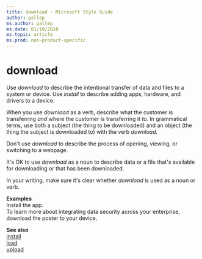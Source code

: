 ```yaml
---
title: download - Microsoft Style Guide
author: pallep
ms.author: pallep
ms.date: 01/19/2018
ms.topic: article
ms.prod: non-product-specific
---
```


# download

Use *download* to describe the intentional transfer of data and files to a system or device. Use *install* to describe adding apps, hardware, and drivers to a device. 

When you use *download* as a verb, describe what the customer is transferring *and* where the customer is transferring it *to.* In
grammatical terms, use both a subject (the thing to be downloaded) and
an object (the thing the subject is downloaded to) with the verb *download.*

Don't use *download* to describe the process of opening, viewing, or switching to a webpage.

It's OK to use *download* as a noun to describe data or a file that's available for downloading or that has been downloaded.

In your writing, make sure it's clear whether *download* is used as a noun or verb. 

**Examples**<br />Install the app.<br />To learn more about integrating data security across your enterprise, download the poster to your device. 

**See also** <br />[install](~/a-z-word-list-term-collections/i/install.md)<br />[load](~/a-z-word-list-term-collections/l/load.md)<br />[upload](~/a-z-word-list-term-collections/u/upload.md)
